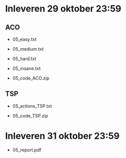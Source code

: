 
# Inleveren 29 oktober 23:59

## ACO

 - 05_easy.txt
 - 05_medium.txt
 - 05_hard.txt
 - 05_insane.txt

 - 05_code_ACO.zip


## TSP

 - 05_actions_TSP.txt

 - 05_code_TSP.zip

# Inleveren 31 oktober 23:59

 - 05_report.pdf
